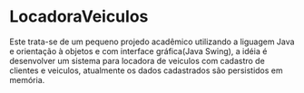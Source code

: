 # LocadoraVeiculos
Este trata-se de um pequeno projedo acadêmico utilizando a liguagem Java e orientação à objetos e com interface gráfica(Java Swing), a idéia é desenvolver um sistema para locadora de veiculos com cadastro de clientes e veiculos, atualmente os dados cadastrados são persistidos em memória.
